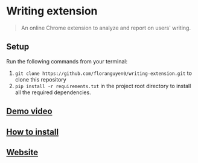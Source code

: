 # Writing extension
> An online Chrome extension to analyze and report on users' writing.

## Setup
Run the following commands from your terminal:
1) `git clone https://github.com/floranguyen0/writing-extension.git` to clone this repository 
2) `pip install -r requirements.txt` in the project root directory to install all the required dependencies.

## [Demo video](https://drive.google.com/file/d/1biHw6W0iXKzlEGJDInR50SI05UQKDH1M/view?usp=sharing)

## [How to install](https://dev.to/ben/how-to-install-chrome-extensions-manually-from-github-1612)

## [Website](http://writing-extension.herokuapp.com/)

